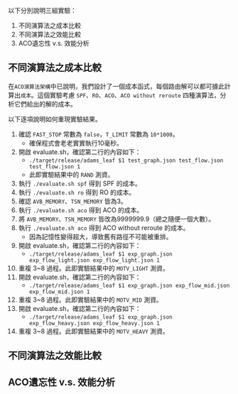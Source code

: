 以下分別說明三組實驗：

1. 不同演算法之成本比較
2. 不同演算法之效能比較
3. ACO遺忘性 v.s. 效能分析

## 不同演算法之成本比較 ##
在`ACO演算法架構`中已說明，我們設計了一個成本函式，每個路由解可以都可據此計算出`成本`。這個實驗考慮 `SPF`、`RO`、`ACO`、`ACO without reroute` 四種演算法，分析它們給出的解的成本。

以下逐項說明如何重現實驗結果。

1. 確認 `FAST_STOP` 常數為 `false`，`T_LIMIT` 常數為 `10*1000`。
    - 確保程式會老老實實執行10毫秒。
2. 開啟 evaluate.sh，確認第二行的內容如下：
    * `./target/release/adams_leaf $1 test_graph.json test_flow.json test_flow.json 1`
    * 此即實驗結果中的 `RAND` 測資。
3. 執行 `./evaluate.sh spf` 得到 SPF 的成本。
4. 執行 `./evaluate.sh ro` 得到 RO 的成本。
5. 確認 `AVB_MEMORY`、`TSN_MEMORY` 皆為3。
6. 執行 `./evaluate.sh aco` 得到 ACO 的成本。
7. 將 `AVB_MEMORY`、`TSN_MEMORY` 皆改為9999999.9（總之隨便一個大數）。
8. 執行 `./evaluate.sh aco` 得到 ACO without reroute 的成本。
    - 因為記憶性變得超大，導致舊有路徑不可能被重排。
9. 開啟 evaluate.sh，確認第二行的內容如下：
    * `./target/release/adams_leaf $1 exp_graph.json exp_flow_light.json exp_flow_light.json 1`
10. 重複 3~8 過程。此即實驗結果中的 `MOTV_LIGHT` 測資。
11. 開啟 evaluate.sh，確認第二行的內容如下：
    * `./target/release/adams_leaf $1 exp_graph.json exp_flow_mid.json exp_flow_mid.json 1`
12. 重複 3~8 過程。此即實驗結果中的 `MOTV_MID` 測資。
13. 開啟 evaluate.sh，確認第二行的內容如下：
    * `./target/release/adams_leaf $1 exp_graph.json exp_flow_heavy.json exp_flow_heavy.json 1`
14. 重複 3~8 過程。此即實驗結果中的 `MOTV_HEAVY` 測資。

## 不同演算法之效能比較 ##

## ACO遺忘性 v.s. 效能分析 ##